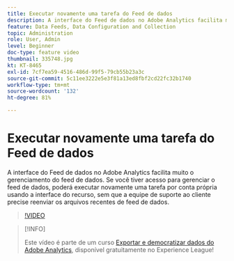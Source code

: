 ```yaml
---
title: Executar novamente uma tarefa do Feed de dados
description: A interface do Feed de dados no Adobe Analytics facilita muito o gerenciamento do feed de dados. Se você tiver acesso para gerenciar o feed de dados, poderá executar novamente uma tarefa por conta própria usando a interface do recurso, sem que a equipe de suporte ao cliente precise reenviar os arquivos recentes de feed de dados.
feature: Data Feeds, Data Configuration and Collection
topic: Administration
role: User, Admin
level: Beginner
doc-type: feature video
thumbnail: 335748.jpg
kt: KT-8465
exl-id: 7cf7ea59-4516-486d-99f5-79cb55b23a3c
source-git-commit: 5c11ee3222e5e3f81a13ed8fbf2cd22fc32b1740
workflow-type: tm+mt
source-wordcount: '132'
ht-degree: 81%

---
```


# Executar novamente uma tarefa do Feed de dados

A interface do Feed de dados no Adobe Analytics facilita muito o gerenciamento do feed de dados. Se você tiver acesso para gerenciar o feed de dados, poderá executar novamente uma tarefa por conta própria usando a interface do recurso, sem que a equipe de suporte ao cliente precise reenviar os arquivos recentes de feed de dados.

>[!VIDEO](https://video.tv.adobe.com/v/335748/?quality=12&learn=on)

>[!INFO]
>
> Este vídeo é parte de um curso [Exportar e democratizar dados do Adobe Analytics](https://experienceleague.adobe.com/?recommended=Analytics-A-1-2022.1.democratizing), disponível gratuitamente no Experience League!